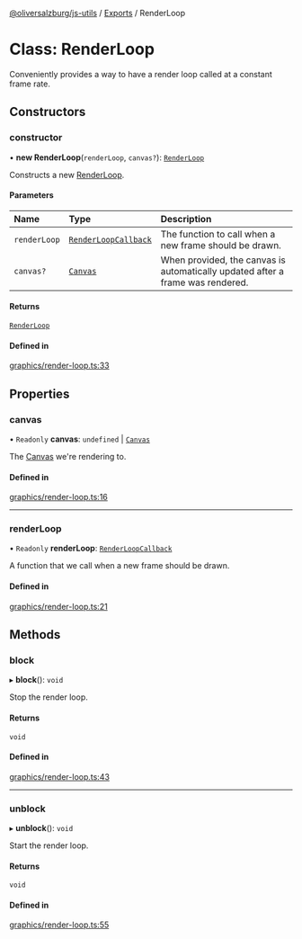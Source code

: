 [@oliversalzburg/js-utils](../README.md) / [Exports](../modules.md) / RenderLoop

# Class: RenderLoop

Conveniently provides a way to have a render loop called at
a constant frame rate.

## Constructors

### constructor

• **new RenderLoop**(`renderLoop`, `canvas?`): [`RenderLoop`](RenderLoop.md)

Constructs a new [RenderLoop](RenderLoop.md).

#### Parameters

| Name         | Type                                                     | Description                                                                    |
| :----------- | :------------------------------------------------------- | :----------------------------------------------------------------------------- |
| `renderLoop` | [`RenderLoopCallback`](../modules.md#renderloopcallback) | The function to call when a new frame should be drawn.                         |
| `canvas?`    | [`Canvas`](Canvas.md)                                    | When provided, the canvas is automatically updated after a frame was rendered. |

#### Returns

[`RenderLoop`](RenderLoop.md)

#### Defined in

[graphics/render-loop.ts:33](https://github.com/oliversalzburg/js-utils/blob/d914d90/source/graphics/render-loop.ts#L33)

## Properties

### canvas

• `Readonly` **canvas**: `undefined` \| [`Canvas`](Canvas.md)

The [Canvas](Canvas.md) we're rendering to.

#### Defined in

[graphics/render-loop.ts:16](https://github.com/oliversalzburg/js-utils/blob/d914d90/source/graphics/render-loop.ts#L16)

---

### renderLoop

• `Readonly` **renderLoop**: [`RenderLoopCallback`](../modules.md#renderloopcallback)

A function that we call when a new frame should be drawn.

#### Defined in

[graphics/render-loop.ts:21](https://github.com/oliversalzburg/js-utils/blob/d914d90/source/graphics/render-loop.ts#L21)

## Methods

### block

▸ **block**(): `void`

Stop the render loop.

#### Returns

`void`

#### Defined in

[graphics/render-loop.ts:43](https://github.com/oliversalzburg/js-utils/blob/d914d90/source/graphics/render-loop.ts#L43)

---

### unblock

▸ **unblock**(): `void`

Start the render loop.

#### Returns

`void`

#### Defined in

[graphics/render-loop.ts:55](https://github.com/oliversalzburg/js-utils/blob/d914d90/source/graphics/render-loop.ts#L55)
